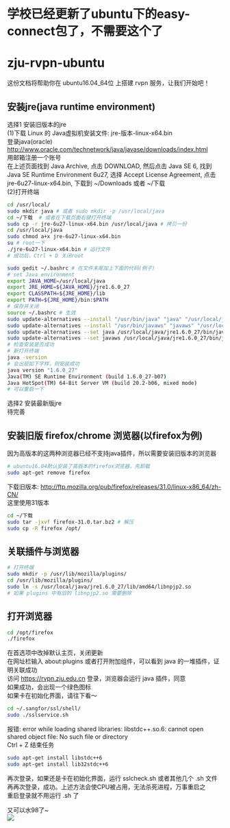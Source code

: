 # 学校已经更新了ubuntu下的easy-connect包了，不需要这个了
# zju-rvpn-ubuntu
这份文档将帮助你在 ubuntu16.04_64位 上搭建 rvpn 服务，让我们开始吧！

## 安装jre(java runtime environment)
选择1 安装旧版本的jre  
(1)下载 Linux 的 Java虚拟机安装文件: jre-版本-linux-x64.bin  
登录java(oracle) http://www.oracle.com/technetwork/java/javase/downloads/index.html  
用邮箱注册一个账号  
在上述页面找到 Java Archive, 点击 DOWNLOAD, 然后点击 Java SE 6, 找到 Java SE Runtime Environment 6u27, 选择 Accept License Agreement,  点击 jre-6u27-linux-x64.bin, 下载到 ~/Downloads 或者 ~/下载  
(2)打开终端  
```Bash
cd /usr/local/  
sudo mkdir java # 或者 sudo mkdir -p /usr/local/java  
cd ~/下载  # 或者在下载页面右键打开终端  
sudo cp -r jre-6u27-linux-x64.bin /usr/local/java # 拷贝一份  
cd /usr/local/java  
sudo chmod a+x jre-6u27-linux-x64.bin  
su # root一下  
./jre-6u27-linux-x64.bin # 运行文件  
# 成功后，Ctrl + D 关闭root  
```
```Bash
sudo gedit ~/.bashrc # 在文件末尾加上下面的代码(例子）    
# set Java environment  
export JAVA_HOME=/usr/local/java  
export JRE_HOME=${JAVA_HOME}/jre1.6.0_27  
export CLASSPATH=${JRE_HOME}/lib  
export PATH=${JRE_HOME}/bin:$PATH  
# 保存并关闭  
source ~/.bashrc # 生效  
sudo update-alternatives --install "/usr/bin/java" "java" "/usr/local/java/jre1.6.0_27/bin/java" 1  
sudo update-alternatives --install "/usr/bin/javaws" "javaws" "/usr/local/java/jre1.6.0_27/bin/javaws" 1  
sudo update-alternatives --set java /usr/local/java/jre1.6.0_27/bin/java  
sudo update-alternatives --set javaws /usr/local/java/jre1.6.0_27/bin/javaws  
# 检查安装是否成功  
# 新打开终端  
java -version  
# 会出现如下字样，则安装成功  
java version "1.6.0_27"  
Java(TM) SE Runtime Environment (build 1.6.0_27-b07)  
Java HotSpot(TM) 64-Bit Server VM (build 20.2-b06, mixed mode)  
# 可以重启一下  
```
选择2 安装最新版jre  
待完善  

## 安装旧版 firefox/chrome 浏览器(以firefox为例)
因为高版本的这两种浏览器已经不支持java插件，所以需要安装旧版本的浏览器  
```Bash
# ubuntu16.04默认安装了高版本的firefox浏览器，先卸载  
sudo apt-get remove firefox  
```
下载旧版本: http://ftp.mozilla.org/pub/firefox/releases/31.0/linux-x86_64/zh-CN/  
这里使用31版本  
```Bash
cd ~/下载  
sudo tar -jxvf firefox-31.0.tar.bz2 # 解压  
sudo cp -R firefox /opt/  
```

## 关联插件与浏览器
```Bash
# 打开终端  
sudo mkdir -p /usr/lib/mozilla/plugins/  
cd /usr/lib/mozilla/plugins/  
sudo ln -s /usr/local/java/jre1.6.0_27/lib/amd64/libnpjp2.so  
# 如果 plugins 中有旧的 libnpjp2.so 需要删除  
```

## 打开浏览器
```Bash
cd /opt/firefox  
./firefox  
```
在首选项中改掉默认主页，关闭更新  
在网址栏输入 about:plugins 或者打开附加组件，可以看到 java 的一堆插件，证明关联成功  
访问 https://rvpn.zju.edu.cn 登录，浏览器会运行 java 插件，同意  
如果成功，会出现一个绿色图标  
如果卡在初始化界面，请往下看～  
```Bash
cd ~/.sangfor/ssl/shell/  
sudo ./sslservice.sh  
```
报错: error while loading shared libraries: libstdc++.so.6: cannot open shared object file: No such file or directory  
Ctrl + Z 结束任务  
```Bash
sudo apt-get install libstdc++6  
sudo apt-get install lib32stdc++6  
```
再次登录，如果还是卡在初始化界面，运行 sslcheck.sh 或者其他几个 .sh 文件  
再再次登录，成功。上述方法会使CPU被占用，无法杀死进程，万事重启之  
重启登录就不用运行 .sh 了  

又可以水98了~  
![](https://github.com/stormchasingg/zju-rvpn-ubuntu/blob/master/1.png)  
